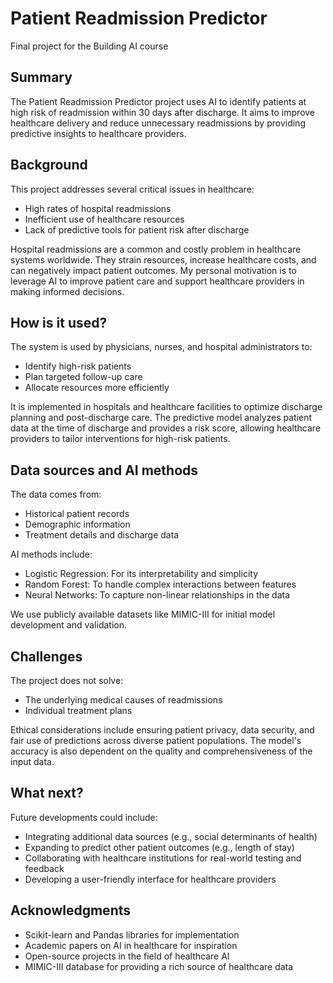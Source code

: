 # Patient Readmission Predictor

Final project for the Building AI course

## Summary

The Patient Readmission Predictor project uses AI to identify patients at high risk of readmission within 30 days after discharge. It aims to improve healthcare delivery and reduce unnecessary readmissions by providing predictive insights to healthcare providers.

## Background

This project addresses several critical issues in healthcare:
* High rates of hospital readmissions
* Inefficient use of healthcare resources
* Lack of predictive tools for patient risk after discharge

Hospital readmissions are a common and costly problem in healthcare systems worldwide. They strain resources, increase healthcare costs, and can negatively impact patient outcomes. My personal motivation is to leverage AI to improve patient care and support healthcare providers in making informed decisions.

## How is it used?

The system is used by physicians, nurses, and hospital administrators to:
* Identify high-risk patients
* Plan targeted follow-up care
* Allocate resources more efficiently

It is implemented in hospitals and healthcare facilities to optimize discharge planning and post-discharge care. The predictive model analyzes patient data at the time of discharge and provides a risk score, allowing healthcare providers to tailor interventions for high-risk patients.

## Data sources and AI methods

The data comes from:
* Historical patient records
* Demographic information
* Treatment details and discharge data

AI methods include:
* Logistic Regression: For its interpretability and simplicity
* Random Forest: To handle complex interactions between features
* Neural Networks: To capture non-linear relationships in the data

We use publicly available datasets like MIMIC-III for initial model development and validation.

## Challenges

The project does not solve:
* The underlying medical causes of readmissions
* Individual treatment plans

Ethical considerations include ensuring patient privacy, data security, and fair use of predictions across diverse patient populations. The model's accuracy is also dependent on the quality and comprehensiveness of the input data.

## What next?

Future developments could include:
* Integrating additional data sources (e.g., social determinants of health)
* Expanding to predict other patient outcomes (e.g., length of stay)
* Collaborating with healthcare institutions for real-world testing and feedback
* Developing a user-friendly interface for healthcare providers

## Acknowledgments

* Scikit-learn and Pandas libraries for implementation
* Academic papers on AI in healthcare for inspiration
* Open-source projects in the field of healthcare AI
* MIMIC-III database for providing a rich source of healthcare data
